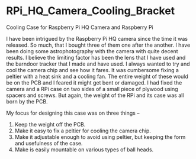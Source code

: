 # RPi_HQ_Camera_Cooling_Bracket
 
Cooling Case for Raspberry Pi HQ Camera and Raspberry Pi

I have been intrigued by the Raspberry Pi HQ camera since the time it was released. So much, that I bought three of them one after the another. I have been doing some astrophotography with the camera with quite decent results. I believe the limiting factor has been the lens that I have used and the barndoor tracker that I made and have used. I always wanted to try and cool the camera chip and see how it fares. It was cumbersome fixing a peltier with a heat sink and a cooling fan. The entire weight of these would be on the PCB and I feared it might get bent or damaged. I had fixed the camera and a RPi case on two sides of a small piece of plywood using spacers and screws. But again, the weight of the RPi and its case was all born by the PCB.

My focus for designing this case was on three things – 
1.	Keep the weight off the PCB.
2.	Make it easy to fix a peltier for cooling the camera chip.
3.	Make it adjustable enough to avoid using peltier, but keeping the form and usefulness of the case.
4.	Make is easily mountable on various types of ball heads.
